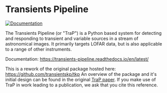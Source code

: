 Transients Pipeline
===================

[![Documentation](https://readthedocs.org/projects/transients-pipeline/badge/?version=latest)](https://transients-pipeline.readthedocs.io/en/latest/?badge=latest)

The Transients Pipeline (or "TraP") is a Python based system for detecting and responding to transient
and variable sources in a stream of astronomical images.
It primarily targets LOFAR data, but is also applicable to a range of other instruments.

Documentation: https://transients-pipeline.readthedocs.io/en/latest/

This is a rework of the original package hosted here:
https://github.com/transientskp/tkp
An overview of the package and it's initial design can be found in the original [TraP paper](https://ui.adsabs.harvard.edu/abs/2015A%26C....11...25S/abstract).
If you make use of TraP in work leading to a publication, we ask that you cite this reference.
